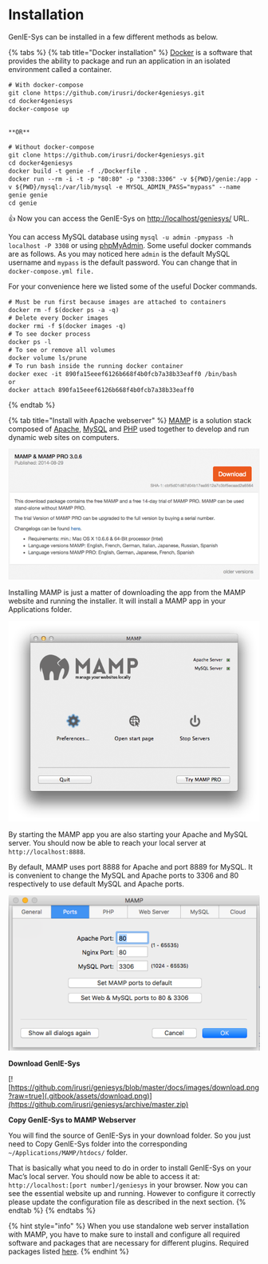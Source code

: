 # Installation

GenIE-Sys can be installed in a few different methods as below.

{% tabs %}
{% tab title="Docker installation" %}
[Docker](https://www.docker.com/) is a software that provides the ability to package and run an application in an isolated environment called a container.

```text
# With docker-compose 
git clone https://github.com/irusri/docker4geniesys.git  
cd docker4geniesys  
docker-compose up
```

                                                                              **OR**

```text
# Without docker-compose 
git clone https://github.com/irusri/docker4geniesys.git  
cd docker4geniesys  
docker build -t genie -f ./Dockerfile .  
docker run --rm -i -t -p "80:80" -p "3308:3306" -v ${PWD}/genie:/app -v ${PWD}/mysql:/var/lib/mysql -e MYSQL_ADMIN_PASS="mypass" --name genie genie  
cd genie 
```

👍 Now you can access the GenIE-Sys on [http://localhost/geniesys/](http://localhost/geniesys/) URL.

You can access MySQL database using `mysql -u admin -pmypass -h localhost -P 3308` or using [phpMyAdmin](http://localhost/phpmyadmin). Some useful docker commands are as follows. As you may noticed here `admin` is the default MySQL username and `mypass` is the default  password. You can change that in `docker-compose.yml file.`

For your convenience here we listed some of the useful Docker commands.

```text
# Must be run first because images are attached to containers
docker rm -f $(docker ps -a -q)
# Delete every Docker images
docker rmi -f $(docker images -q)
# To see docker process
docker ps -l 
# To see or remove all volumes
docker volume ls/prune
# To run bash inside the running docker container
docker exec -it 890fa15eeef6126b668f4b0fcb7a38b33eaff0 /bin/bash
or
docker attach 890fa15eeef6126b668f4b0fcb7a38b33eaff0
```
{% endtab %}

{% tab title="Install with Apache webserver" %}
[MAMP](https://www.mamp.info/) is a solution stack composed of [Apache](https://httpd.apache.org/), [MySQL](https://www.mysql.com/) and [PHP](https://www.php.net/) used together to develop and run dynamic web sites on computers.

![Start page of the MAMP software](.gitbook/assets/mamp.png)

Installing MAMP is just a matter of downloading the app from the MAMP website and running the installer. It will install a MAMP app in your Applications folder.

![MAMP basic settings panel](.gitbook/assets/mamp-02.png)

By starting the MAMP app you are also starting your Apache and MySQL server. You should now be able to reach your local server at `http://localhost:8888`.

By default, MAMP uses port 8888 for Apache and port 8889 for MySQL. It is convenient to change the MySQL and Apache ports to 3306 and 80 respectively to use default MySQL and Apache ports.

![MAMP advanced settings](.gitbook/assets/mamp_settings.png)

**Download GenIE-Sys**

[![https://github.com/irusri/geniesys/blob/master/docs/images/download.png?raw=true](.gitbook/assets/download.png)](https://github.com/irusri/geniesys/archive/master.zip)

**Copy GenIE-Sys to MAMP Webserver**

You will find the source of GenIE-Sys in your download folder. So you just need to Copy GenIE-Sys folder into the corresponding `~/Applications/MAMP/htdocs/` folder.

That is basically what you need to do in order to install GenIE-Sys on your Mac’s local server. You should now be able to access it at: `http://localhost:[port number]/geniesys` in your browser. Now you can see the essential website up and running. However to configure it correctly please update the configuration file as described in the next section.
{% endtab %}
{% endtabs %}

{% hint style="info" %}
When you use standalone web server installation with MAMP, you have to make sure to install and configure all required software and packages that are necessary for different plugins. Required packages listed [here](started.md).
{% endhint %}



